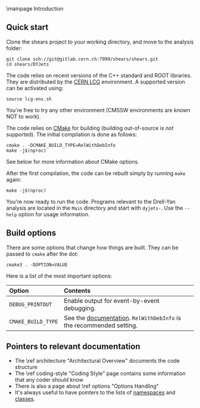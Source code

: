 \mainpage Introduction

## Quick start

Clone the shears project to your working directory, and move to the analysis
folder:

~~~{.sh}
git clone ssh://git@gitlab.cern.ch:7999/shears/shears.git
cd shears/DYJets
~~~

The code relies on recent versions of the C++ standard and ROOT libraries. They
are distributed by the [CERN LCG](http://lcginfo.cern.ch/) environment. A
supported version can be activated using:

~~~{.sh}
source lcg-env.sh
~~~

You're free to try any other environment (CMSSW environments are known NOT to
work).

The code relies on [CMake](https://cmake.org/) for building (building
out-of-source is *not* supported). The initial compilation is done as follows:

~~~{.sh}
cmake . -DCMAKE_BUILD_TYPE=RelWithDebInfo
make -j$(nproc)
~~~

See below for more information about CMake options.

After the first compilation, the code can be rebuilt simply by running `make`
again:

~~~{.sh}
make -j$(nproc)
~~~

You're now ready to run the code. Programs relevant to the Drell-Yan analysis are located in the `Main`
directory and start with `dyjets-`. Use the `--help` option for usage information.

## Build options

There are some options that change how things are built. They can be passed to `cmake` after the dot:

~~~{.sh}
cmake3 . -DOPTION=VALUE
~~~

Here is a list of the most important options:

| Option             | Contents
|:-------------------|:---------
| `DEBUG_PRINTOUT`   | Enable output for event-by-event debugging.
| `CMAKE_BUILD_TYPE` | See the [documentation](https://cmake.org/cmake/help/latest/variable/CMAKE_BUILD_TYPE.html). `RelWithDebInfo` is the recommended setting.

## Pointers to relevant documentation

- The \ref architecture "Architectural Overview" documents the code structure
- The \ref coding-style "Coding Style" page contains some information that any coder should know
- There is also a page about \ref options "Options Handling"
- It's always useful to have pointers to the lists of [namespaces](namespaces.html) and
  [classes](annotated.html).

